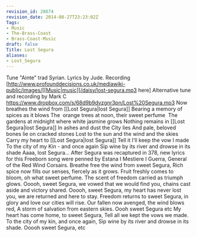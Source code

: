 ```yaml
---
revision_id: 28674
revision_date: 2014-08-27T23:23:02Z
Tags:
- Music
- The-Brass-Coast
- Brass-Coast-Music
draft: false
Title: Lost Segura
aliases:
- Lost_Segura
---
```

Tune "Ainte" trad Syrian. Lyrics by Jude. Recording [http://www.profounddecisions.co.uk/mediawiki-public/images/[[Music|music]]/daisy/lost-segura.mp3 here]
Alternative tune and recording by Mark C https://www.dropbox.com/s/68d9b9dvzgnr3pn/Lost%20Segura.mp3
Now breathes the wind from [[Lost Segura|lost Segura]]
Bearing a memory of spices as it blows
The  orange trees at noon, their sweet perfume 
The gardens at midnight where white jasmine grows
Nothing remains in [[Lost Segura|lost Segura]]
In ashes and dust the City lies
And pale, beloved bones lie on cracked stones
Lost to the sun and the wind and the skies
Carry my heart to [[Lost Segura|lost Segura]]
Tell it I'll keep the vow I made
To the city of my Kin - and once again
Sip wine by its river and drowse in its shade
Aaaa, lost Segura...
After Segura was recaptured in 378, new lyrics for this Freeborn song were penned by Estana I Mestiere I Guerra, General of the Red Wind Corsairs.
Breathe free the wind from sweet Segura,
Rich spice now fills our senses, fiercely as it grows.
Fruit freshly comes to bloom, oh what sweet perfume.
The scent of freedom carried as triumph glows.
Ooooh, sweet Segura, we vowed that we would find you, chains cast aside and victory shared.
Ooooh, sweet Segura, my heart has never lost you, we are returned and here to stay.
Freedom returns to sweet Segura,
in glory and love our cities will rise.
Our fallen now avenged, the wind blows red,
A storm of salvation from eastern skies.
Oooh sweet Segura etc
My heart has come home, to sweet Segura,
Tell all we kept the vows we made.
To the city of my kin, and once again,
Sip wine by its river and drowse in its shade.
Ooooh sweet Segura, etc